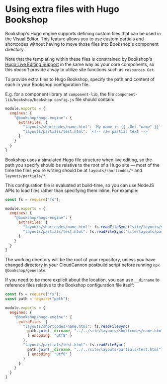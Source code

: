 # Using extra files with Hugo Bookshop

Bookshop's Hugo engine supports defining custom files that can be used in the Visual Editor. This feature allows you to use custom partials and shortcodes without having to move those files into Bookshop's component directory.

Note that the templating within these files is constrained by Bookshop's [Hugo Live Editing Support](https://github.com/CloudCannon/bookshop/blob/main/guides/hugo.adoc#hugo-live-editing-support) in the same way as your core components, so this _doesn't_ provide a way to utilize site functions such as `resources.Get`.

To provide extra files to Hugo Bookshop, specify the path and content of each in your Bookshop configuration file.

E.g. for a component library at `component-lib`, the file `component-lib/bookshop/bookshop.config.js` file should contain:

```js
module.exports = {
  engines: {
    "@bookshop/hugo-engine": {
      extraFiles: {
        "layouts/shortcodes/name.html": `My name is {{ .Get "name" }}`
        "layouts/partials/test.html": `<!-- raw partial text -->`
      }
    }
  }
}
```

Bookshop uses a simulated Hugo file structure when live editing, so the path you specify should be relative to the root of a Hugo site — most of the time the files you're writing should be at `layouts/shortcodes/*` and `layouts/partials/*`.

This configuration file is evaluated at build-time, so you can use NodeJS APIs to load files rather than specifying them inline. For example:

```js
const fs = require("fs");

module.exports = {
  engines: {
    "@bookshop/hugo-engine": {
      extraFiles: {
        "layouts/shortcodes/name.html": fs.readFileSync("site/layouts/shortcodes/name.html", { encoding: "utf8" }),
        "layouts/partials/test.html": fs.readFileSync("site/layouts/partials/test.html", { encoding: "utf8" })
      }
    }
  }
}
```

The working directory will be the root of your repository, unless you have changed directory in your CloudCannon postbuild script before running `npx @bookshop/generate`.

If you need to be more explicit about the location, you can use `__dirname` to reference files relative to the Bookshop configuration file itself:

```js
const fs = require("fs");
const path = require("path");

module.exports = {
  engines: {
    "@bookshop/hugo-engine": {
      extraFiles: {
        "layouts/shortcodes/name.html": fs.readFileSync(
          path.join(__dirname, "../../site/layouts/shortcodes/name.html"),
          { encoding: "utf8" }
        ),
        "layouts/partials/test.html": fs.readFileSync(
          path.join(__dirname, "../../site/layouts/partials/test.html"),
          { encoding: "utf8" }
        )
      }
    }
  }
}
```
